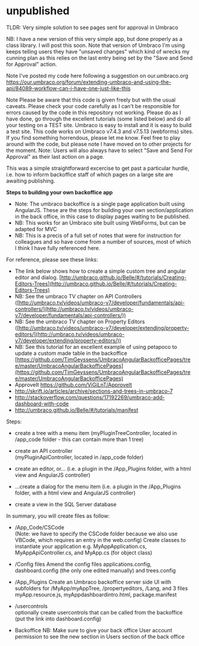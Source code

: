 # unpublished
TLDR: Very simple solution to see pages sent for approval in Umbraco

NB: I have a new version of this very simple app, but done properly as a class library. I will post this soon. Note that version of Umbraco I'm using keeps telling users they have "unsaved changes" which kind of wrecks my cunning plan as this relies on the last entry being set by the "Save and Send for Approval" action.

Note
I've posted my code here following a suggestion on our.umbraco.org
https://our.umbraco.org/forum/extending-umbraco-and-using-the-api/84089-workflow-can-i-have-one-just-like-this

Note
Please be aware that this code is given freely but with the usual caveats. 
Please check your code carefully as I can't be responsible for errors caused by the code in this repository not working.
Please do as I have done, go through the excellent tutorials (some listed below) and do all your testing on a TEST site.
Umbraco is easy to install and it is easy to build a test site.
This code works on Umbraco v7.4.3 and v7.5.13 (webforms) sites.
If you find something horrendous, please let me know. 
Feel free to play around with the code, but please note I have moved on to other projects for the moment.
Note: Users will also always have to select "Save and Send For Approval" as their last action on a page. 

This was a simple straightforward excercise to get past a particular hurdle, i.e. how to inform backoffice staff of which pages on a large site are awaiting publishing.

**Steps to building your own backoffice app**

- Note: The umbraco backoffice is a single page application built using AngularJS.
These are the steps for building your own section/application in the back office, in this case to display pages waiting to be published.
- NB: This works for an Umbraco site built using WebForms, but can be adapted for MVC
- NB: This is a precis of a full set of notes that were for instruction for colleagues and so have come from a number of sources, most of which I think I have fully referenced here. 

For reference, please see these links:
- The link below shows how to create a simple custom tree and angular editor and dialog.
[http://umbraco.github.io/Belle/#/tutorials/Creating-Editors-Trees](http://umbraco.github.io/Belle/#/tutorials/Creating-Editors-Trees)
- NB: See the umbraco TV chapter on API Controllers 
([http://umbraco.tv/videos/umbraco-v7/developer/fundamentals/api-controllers/](http://umbraco.tv/videos/umbraco-v7/developer/fundamentals/api-controllers/))
- NB: See the umbraco TV chapter on Property Editors 
([http://umbraco.tv/videos/umbraco-v7/developer/extending/property-editors/](http://umbraco.tv/videos/umbraco-v7/developer/extending/property-editors/))
- NB: See this tutorial for an excellent example of using petapoco to update a custom made table in the backoffice
[https://github.com/TimGeyssens/UmbracoAngularBackofficePages/tree/master/UmbracoAngularBackofficePages](https://github.com/TimGeyssens/UmbracoAngularBackofficePages/tree/master/UmbracoAngularBackofficePages) 
- ApproveIt
https://github.com/ViGiLnT/ApproveIt
- http://skrift.io/articles/archive/sections-and-trees-in-umbraco-7
- http://stackoverflow.com/questions/17192269/umbraco-add-dashboard-with-code
- http://umbraco.github.io/Belle/#/tutorials/manifest





Steps:
- create a tree with a menu item 
  (myPluginTreeController, located in /app_code folder - this can contain more than 1 tree)

- create an API controller	
  (myPluginApiController, located in /app_code folder)

- create an editor, or...
  (i.e. a plugin in the /App_Plugins folder, with a html view and AngularJS controller)

- ...create a dialog for the menu item 
  (i.e. a plugin in the /App_Plugins folder, with a html view and AngularJS controller)
  
- create a view in the SQL Server database

In summary, you will create files as follow:

* /App_Code/CSCode	
(Note: we have to specify the CSCode folder because we also use VBCode, which requires an entry in the web.config)
Create classes to instantiate your application 
e.g. MyAppApplication.cs, MyAppApiController.cs, and MyApp.cs (for object class)

* /Config files
Amend the config files applications.config, dashboard.config (the only one edited manually) and trees.config

* /App_Plugins
Create an Umbraco backoffice server side UI with subfolders for /MyApp/myAppTree, /propertyeditors, /Lang, and 3 files myApp.resource.js, myAppdashboardintro.html, package.manifest

* /usercontrols		
optionally create usercontrols that can be called from the backoffice (put the link into dashboard.config)

* Backoffice
NB: Make sure to give your back office User account permission to see the new section in Users section of the back office

